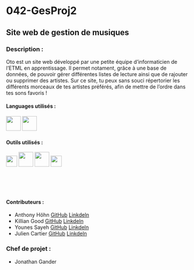 # 042-GesProj2

## Site web de gestion de musiques 

### Description : 
Oto est un site web développé par une petite équipe d’informaticien de l’ETML en apprentissage. Il permet notament, grâce à une base de données, de pouvoir gérer différentes listes de lecture ainsi que de rajouter ou supprimer des artistes. Sur ce site, tu peux sans souci répertorier les différents morceaux de tes artistes préférés, afin de mettre de l’ordre dans tes sons favoris !

#### Languages utilisés :
<code><img height="40" src="https://fofsoft.com/images/illustration/html_css_js.png"></code>
<code><img height="40" src="https://upload.wikimedia.org/wikipedia/commons/thumb/2/27/PHP-logo.svg/1280px-PHP-logo.svg.png"></code>

#### Outils utilisés :
<code><img height="30" src="https://scontent.fzrh2-1.fna.fbcdn.net/v/t1.0-1/cp0/c17.17.216.216a/s50x50/943214_620978634597584_2140317874_n.png?_nc_cat=111&ccb=1-3&_nc_sid=dbb9e7&_nc_ohc=ZCdPyEp7z3cAX9HUU5C&_nc_ht=scontent.fzrh2-1.fna&_nc_tp=30&oh=9121d354fd4e2c6ac13da59b31256913&oe=60693548"></code>
<code><img height="40" src="https://upload.wikimedia.org/wikipedia/fr/thumb/6/62/MySQL.svg/1200px-MySQL.svg.png"></code>
<code><img height="40" src="https://upload.wikimedia.org/wikipedia/commons/2/2f/PhpMyAdmin_logo_2010_hidef.svg"></code>
<code><img height="30" src="https://framalibre.org/sites/default/files/leslogos/Visual_Studio_Code_1.18_icon.png"></code>

<br/><br/></br>
#### Contributeurs :
* Anthony Höhn [GitHub](https://github.com/anthohn) [Linkdeln](https://www.linkedin.com/in/anthony-höhn-674320206)
* Killian Good [GitHub](https://github.com/KillianGood) [Linkdeln](https://www.linkedin.com/in/killian-good-89032a1b8)
* Younes Sayeh [GitHub](https://github.com/yousayeh) [Linkdeln](https://www.linkedin.com/in/younes-sayeh-172a38208/)
* Julien Cartier [GitHub](https://github.com/YaZOUU) [Linkdeln](https://www.linkedin.com/in/julien-cartier-9aa734208)

### Chef de projet :
* Jonathan Gander
